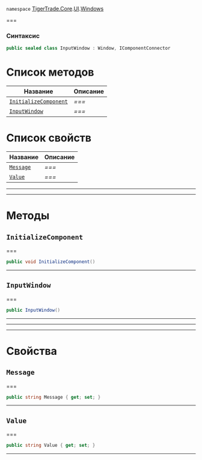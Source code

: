 
`namespace` [TigerTrade.Core](../../../TigerTrade.Core.md).[UI](../../../TigerTrade.Core/UI.md).[Windows](../../../TigerTrade.Core/UI/Windows.md)


===

### Синтаксис
```csharp
public sealed class InputWindow : Window, IComponentConnector
```


# Список методов
| Название | Описание |
| --- | --- |
| [`InitializeComponent`](#method-initializecomponent) | *===* |
| [`InputWindow`](#method-inputwindow) | *===* |

# Список свойств
| Название | Описание |
| --- | --- |
| [`Message`](#property-message) | *===* |
| [`Value`](#property-value) | *===* |





***  
***  
# Методы

## `InitializeComponent`<a href="method-initializecomponent" id="method-initializecomponent"></a>
===
```csharp
public void InitializeComponent()
```

***  

## `InputWindow`<a href="method-inputwindow" id="method-inputwindow"></a>
===
```csharp
public InputWindow()
```

***  
***  
 ***  
# Свойства

## `Message`<a href="property-message" id="property-message"></a>
===
```csharp
public string Message { get; set; }
```  
***

## `Value`<a href="property-value" id="property-value"></a>
===
```csharp
public string Value { get; set; }
```  
***

